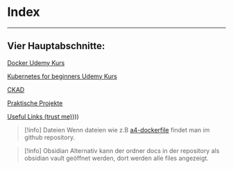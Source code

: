 # Index 
****

## Vier Hauptabschnitte:

[Docker Udemy Kurs](docker%20kurs%20Info.md)

[Kubernetes for beginners Udemy Kurs](k8s%20for%20beginners%20Info.md)

[CKAD](ckad%20info.md)

[Praktische Projekte](Praktische%20Projekte.md)

[Useful Links (trust me)](trust%20me))))

>[!info] Dateien
>Wenn dateien wie z.B [a4-dockerfile](a4-dockerfile) findet man im github repository.


>[!info] Obsidian
>Alternativ kann der ordner docs in der repository als obsidian vault geöffnet werden, dort werden alle files angezeigt.
